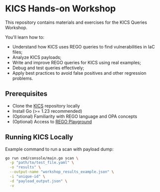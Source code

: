 # KICS Hands-on Workshop

This repository contains materials and exercises for the KICS Queries Workshop.

You'll learn how to:
- Understand how KICS uses REGO queries to find vulnerabilities in IaC files;
- Analyze KICS payloads;
- Write and improve REGO queries for KICS using real examples;
- Debug and test queries effectively;
- Apply best practices to avoid false positives and other regression problems.

## Prerequisites

- Clone the [KICS](https://github.com/Checkmarx/kics) repository locally
- Install Go (>= 1.23 recommended)
- (Optional) Familiarity with REGO language and OPA concepts
- (Optional) Access to [REGO Playground](https://play.openpolicyagent.org/)

## Running KICS Locally

Example command to run a scan with payload dump:

```bash
go run cmd/console/main.go scan \
  -p "path/to/test_file.yaml" \
  -o "results" \
  --output-name "workshop_results_example.json" \
  -i "unique-id" \
  -d "payload_output.json" \
  -v
